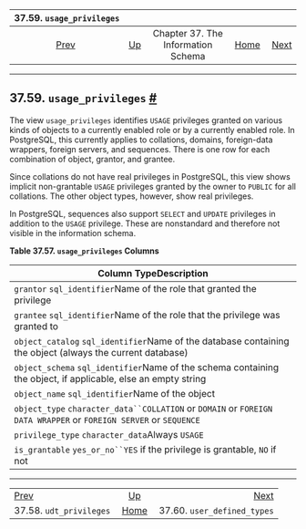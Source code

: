 <!--?xml version="1.0" encoding="UTF-8" standalone="no"?-->

|                    37.59. `usage_privileges`                    |                                                                    |                                    |                                                       |                                                                         |
| :-------------------------------------------------------------: | :----------------------------------------------------------------- | :--------------------------------: | ----------------------------------------------------: | ----------------------------------------------------------------------: |
| [Prev](infoschema-udt-privileges.html "37.58. udt_privileges")  | [Up](information-schema.html "Chapter 37. The Information Schema") | Chapter 37. The Information Schema | [Home](index.html "PostgreSQL 17devel Documentation") |  [Next](infoschema-user-defined-types.html "37.60. user_defined_types") |

***

## 37.59. `usage_privileges` [#](#INFOSCHEMA-USAGE-PRIVILEGES)

The view `usage_privileges` identifies `USAGE` privileges granted on various kinds of objects to a currently enabled role or by a currently enabled role. In PostgreSQL, this currently applies to collations, domains, foreign-data wrappers, foreign servers, and sequences. There is one row for each combination of object, grantor, and grantee.

Since collations do not have real privileges in PostgreSQL, this view shows implicit non-grantable `USAGE` privileges granted by the owner to `PUBLIC` for all collations. The other object types, however, show real privileges.

In PostgreSQL, sequences also support `SELECT` and `UPDATE` privileges in addition to the `USAGE` privilege. These are nonstandard and therefore not visible in the information schema.

**Table 37.57. `usage_privileges` Columns**

| Column TypeDescription                                                                                            |
| ----------------------------------------------------------------------------------------------------------------- |
| `grantor` `sql_identifier`Name of the role that granted the privilege                                             |
| `grantee` `sql_identifier`Name of the role that the privilege was granted to                                      |
| `object_catalog` `sql_identifier`Name of the database containing the object (always the current database)         |
| `object_schema` `sql_identifier`Name of the schema containing the object, if applicable, else an empty string     |
| `object_name` `sql_identifier`Name of the object                                                                  |
| `object_type` `character_data``COLLATION` or `DOMAIN` or `FOREIGN DATA WRAPPER` or `FOREIGN SERVER` or `SEQUENCE` |
| `privilege_type` `character_data`Always `USAGE`                                                                   |
| `is_grantable` `yes_or_no``YES` if the privilege is grantable, `NO` if not                                        |

***

|                                                                 |                                                                    |                                                                         |
| :-------------------------------------------------------------- | :----------------------------------------------------------------: | ----------------------------------------------------------------------: |
| [Prev](infoschema-udt-privileges.html "37.58. udt_privileges")  | [Up](information-schema.html "Chapter 37. The Information Schema") |  [Next](infoschema-user-defined-types.html "37.60. user_defined_types") |
| 37.58. `udt_privileges`                                         |        [Home](index.html "PostgreSQL 17devel Documentation")       |                                             37.60. `user_defined_types` |
